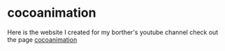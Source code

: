 # cocoanimation

Here is the website I created for my borther's youtube channel check out the page [cocoanimation](https://julesg10.github.io/cocoanimation/)

